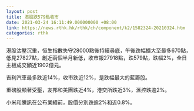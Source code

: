 ```yaml
---
layout: post
title: 港股跌579點收市
date: 2021-03-24 16:11:49.000000000 +08:00
link: https://news.rthk.hk/rthk/ch/component/k2/1582324-20210324.htm
categories: rthk
---
```


港股沽壓沉重，恒生指數失守28000點後持續尋底，午後跌幅擴大至最多670點，低見27827點，創近兩個半月新低，收市報27918點，跌579點，跌幅2%，全日主板成交額近1902億元。

吉利汽車最多跌近14%，收市跌近12%，是跌幅最大的藍籌股。

重磅股顯著受壓，友邦和美團跌近4%，港交所跌近3%，滙控跌逾2%。

小米和騰訊在公布業績前，股價分別跌逾2%和近0.8%。
